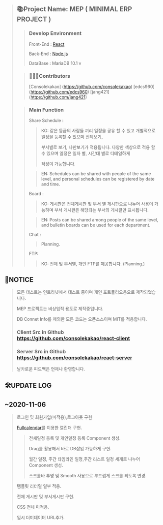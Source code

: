 > ## 📚Project Name: MEP ( MINIMAL ERP PROJECT )
>
> > ### Develop Environment
> >
> > Front-End : [React](https://github.com/consolekakao/react-client)
> >
> > Back-End : [Node.js](https://github.com/consolekakao/react-server)
> >
> > DataBase : MariaDB 10.1 v
>
> > ### 🦸🏻‍♂️Contributors
> >
> > [Consolekakao] (https://github.com/consolekakao)
> > [edcs960] (https://github.com/edcs960)
> > [jang421] (https://github.com/jang421)
>
> > ### Main Function
> >
> > Share Schedule :
> >
> > > KO: 같은 등급의 사람들 끼리 일정을 공유 할 수 있고 개별적으로 일정을 등록할 수 있으며 전체보기,
> > >
> > > 부서별로 보기, 나만보기가 적용됩니다. 다양한 색상으로 적용 할 수 있으며 일정은 일자 별, 시간대 별로 디테일하게
> > >
> > > 작성이 가능합니다.
> >
> > > EN: Schedules can be shared with people of the same level, and personal schedules can be registered by date and time.
> >
> > Board :
> >
> > > KO: 게시판은 전체게시판 및 부서 별 게시판으로 나누어 사용이 가능하며 부서 게시판은 해당되는 부서의 게시글만 표시됩니다.
> >
> > > EN: Posts can be shared among people of the same level, and bulletin boards can be used for each department.
> >
> > Chat :
> >
> > > Planning.
> >
> > FTP:
> >
> > > KO: 전체 및 부서별, 개인 FTP를 제공합니다. (Planning.)

## 📢NOTICE

> 모든 테스트는 인트라넷에서 테스트 중이며 개인 포트폴리오용으로 제작되었습니다.
>
> MEP 프로젝트는 비상업적 용도로 제작중입니다.
>
> DB Connet Info를 제외한 모든 코드는 오픈소스이며 MIT를 적용합니다.
>
> ### Client Src in Github https://github.com/consolekakao/react-client
>
> ### Server Src in Github https://github.com/consolekakao/react-server
>
> 날카로운 피드백은 언제나 환영합니다.

## 🛠UPDATE LOG

## ~2020-11-06

> 로그인 및 회원가입(미적용),로그아웃 구현
>
> [Fullcalendar](https://fullcalendar.io/)를 이용한 캘린더 구현.
>
> > 전체일정 등록 및 개인일정 등록 Component 생성.
> >
> > Drag를 활용해서 바로 DB삽입 가능하게 구현.
> >
> > 월간 일정, 주간 타임라인 일정,주간 리스트 일정 세개로 나누어 Component 생성.
> >
> > 스크롤바 투명 및 Smooth 사용으로 부드럽게 스크롤 되도록 변경.
>
> 템플릿 리터럴 일부 적용.
>
> 전체 게시판 및 부서게시판 구현.
>
> CSS 전체 미적용.
>
> 임시 더미데이터 URL추가.
